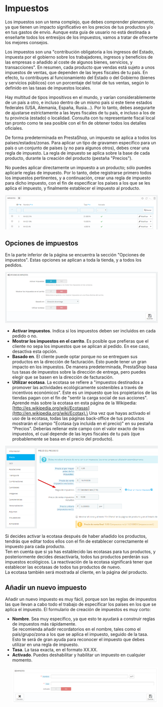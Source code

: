 # Impuestos

Los impuestos son un tema complejo, que debes comprender plenamente, ya que tienen un impacto significativo en los precios de tus productos y/o en tus gastos de envío. Aunque esta guía de usuario no está destinada a enseñarte todos los entresijos de los impuestos, vamos a tratar de ofrecerte los mejores consejos.

Los impuestos son una "contribución obligatoria a los ingresos del Estado, impuesta por el gobierno sobre los trabajadores, ingresos y beneficios de las empresas o añadido al coste de algunos bienes, servicios, y transacciones". En resumen, cada producto que vendas está sujeto a unos impuestos de ventas, que dependen de las leyes fiscales de tu país. En efecto, tu contribuyes al funcionamiento del Estado o del Gobierno (bienes y servicios públicos) con un porcentaje del total de tus ventas, según lo definido en las tasas de impuestos locales.

Hay multitud de tipos impositivos en el mundo, y varían considerablemente de un país a otro, e incluso dentro de un mismo país si este tiene estados federales (USA, Alemania, España, Rusia...). Por lo tanto, debes asegurarte de ajustarse estrictamente a las leyes fiscales de tu país, e incluso a los de tu provincia (estado) o localidad. Consulta con tu representante fiscal local tan pronto como te sea posible con el fin de obtener todos los detalles oficiales.

De forma predeterminada en PrestaShop, un impuesto se aplica a todos los países/estados/zonas. Para aplicar un tipo de gravamen específico para un país o un conjunto de países (y no para algunos otros), debes crear una regla de impuesto. La regla de impuesto se aplica sobre la base de cada producto, durante la creación del producto (pestaña "Precios").

No puedes aplicar directamente un impuesto a un producto; sólo puedes aplicarle reglas de impuesto. Por lo tanto, debe registrarse primero todos los impuestos pertinentes, y a continuación, crear una regla de impuesto para dicho impuesto, con el fin de especificar los países a los que se les aplica el impuesto, y finalmente establecer el impuesto al producto.

![](../../../.gitbook/assets/54887000.png)

## Opciones de impuestos <a href="#impuestos-opcionesdeimpuestos" id="impuestos-opcionesdeimpuestos"></a>

En la parte inferior de la página se encuentra la sección "Opciones de impuestos". Estas opciones se aplican a toda la tienda, y a todos los pedidos.

![](../../../.gitbook/assets/54887002.png)

* **Activar impuestos**. Indica si los impuestos deben ser incluidos en cada pedido o no.
* **Mostrar los impuestos en el carrito**. Es posible que prefieras que el cliente no sepa los impuestos que se aplican al pedido. En ese caso, desactiva esta opción.
* **Basado en**. El cliente puede optar porque no se entreguen  sus productos en la dirección de facturación. Esto puede tener un gran impacto en los impuestos. De manera predeterminada, PrestaShop basa tus tasas de impuestos sobre la dirección de entrega, pero puedes elegir que se basen en la dirección de facturación.
* **Utilizar ecotasa**. La ecotasa se refiere a "impuestos destinados a promover las actividades ecológicamente sostenibles a través de incentivos económicos". Este es un impuesto que los propietarios de las tiendas pagan con el fin de "sentir la carga social de sus acciones". Aprende más sobre la ecotasa en esta página de la Wikipedia: [http://es.wikipedia.org/wiki/Ecotasas](http://en.wikipedia.org/wiki/Ecotax).\
  &#x20;Una vez que hayas activado el uso de la ecotasa, todas las páginas back-office de tus productos mostrarán el campo "Ecotasa (ya incluida en el precio)" en su pestaña "Precios". Deberías rellenar este campo con el valor exacto de los impuestos, el cual depende de las leyes fiscales de tu país (que probablemente se basa en el precio del producto).

![](../../../.gitbook/assets/54887005.png)

Si decides activar la ecotasa después de haber añadido los productos, tendrás que editar todos ellos con el fin de establecer correctamente el impuesto para cada producto.\
&#x20;Ten en cuenta que si ya has establecido las ecotasas para tus productos, y posteriormente decides desactivarla, todos tus productos perderán sus impuestos ecológicos. La reactivación de la ecotasa significará tener que establecer las ecotasas de todos tus productos de nuevo.\
&#x20;La ecotasa también será mostrada al cliente, en la página del producto.

## Añadir un nuevo impuesto <a href="#impuestos-anadirunnuevoimpuesto" id="impuestos-anadirunnuevoimpuesto"></a>

Añadir un nuevo impuesto es muy fácil, porque son las reglas de impuestos las que llevan a cabo todo el trabajo de especificar los países en los que se aplica el impuesto. El formulario de creación de impuestos es muy corto:

* **Nombre**. Sea muy específico, ya que esto te ayudará a construir reglas de impuestos más rápidamente.\
  &#x20;Se recomienda añadir recordatorios en el nombre, tales como el país/grupo/zona a los que se aplica el impuesto, seguido de la tasa. Esto te será de gran ayuda para reconocer el impuesto que debes utilizar en una regla de impuesto.
* **Tasa**. La tasa exacta, en el formato XX.XX.
* **Activado**. Puedes deshabilitar y habilitar un impuesto en cualquier momento.\
  \
  ![](../../../.gitbook/assets/30245070.png)
